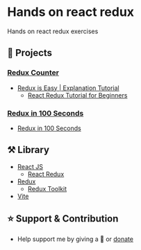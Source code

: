 # Hands on react redux

Hands on react redux exercises 

## 💼 Projects

### [Redux Counter](projects/redux-is-easy-explanation-tutorial)

- [Redux is Easy | Explanation Tutorial](https://www.youtube.com/watch?v=I0orEUD5I6A)
  - [React Redux Tutorial for Beginners](https://www.valentinog.com/blog/react-redux-tutorial-beginners/)

### [Redux in 100 Seconds](projects/redux-in-100-seconds)

- [Redux in 100 Seconds](https://www.youtube.com/watch?v=_shA5Xwe8_4)

## ⚒️ Library

- [React JS](https://reactjs.org/)
  - [React Redux](https://react-redux.js.org/)
- [Redux](https://redux.js.org/)
  - [Redux Toolkit](https://redux-toolkit.js.org/)
- [Vite](https://vitejs.dev/)

## ⭐️ Support & Contribution
- Help support me by giving a 🌟 or [donate][website]

[website]: https://agung2001.github.io
